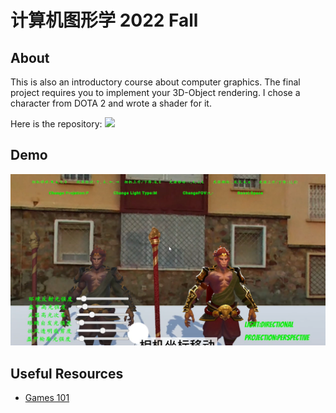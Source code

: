 # 计算机图形学 2022 Fall

## About
This is also an introductory course about computer graphics. The final project requires you to implement your 3D-Object rendering. I chose a character from DOTA 2 and wrote a shader for it.

Here is the repository: [![](https://img.shields.io/badge/Gitee-CG-blue)](https://gitee.com/bigmacplus/3d-roaming-unity)

## Demo
![Alt text](./assets/CG.png)

## Useful Resources
- [Games 101](https://www.bilibili.com/video/BV1X7411F744/)